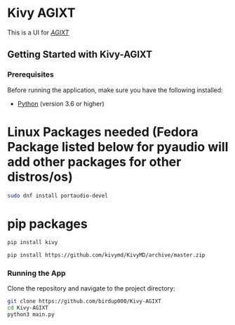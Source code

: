 
# Kivy AGIXT
This is a UI for *[AGIXT](https://github.com/Josh-XT/AGiXT)*


## Getting Started with Kivy-AGIXT

### Prerequisites

Before running the application, make sure you have the following installed:

- [Python](https://www.python.org/) (version 3.6 or higher)

# Linux Packages needed (Fedora Package listed below for pyaudio will add other packages for other distros/os)
```bash
sudo dnf install portaudio-devel
```


# pip packages
```bash
pip install kivy

pip install https://github.com/kivymd/KivyMD/archive/master.zip
```

### Running the App

Clone the repository and navigate to the project directory:

```bash
git clone https://github.com/birdup000/Kivy-AGIXT
cd Kivy-AGIXT
python3 main.py
```
